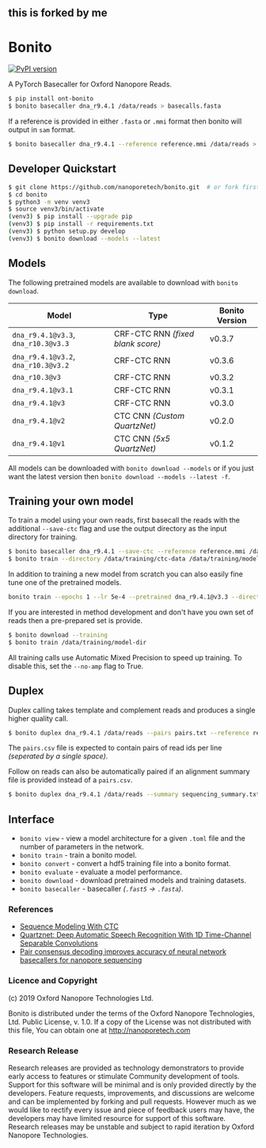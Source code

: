## this is forked by me
# Bonito

[![PyPI version](https://badge.fury.io/py/ont-bonito.svg)](https://badge.fury.io/py/ont-bonito)

A PyTorch Basecaller for Oxford Nanopore Reads.

```bash
$ pip install ont-bonito
$ bonito basecaller dna_r9.4.1 /data/reads > basecalls.fasta
```

If a reference is provided in either `.fasta` or `.mmi` format then bonito will output in `sam` format.

```bash
$ bonito basecaller dna_r9.4.1 --reference reference.mmi /data/reads > basecalls.sam
```

## Developer Quickstart

```bash
$ git clone https://github.com/nanoporetech/bonito.git  # or fork first and clone that
$ cd bonito
$ python3 -m venv venv3
$ source venv3/bin/activate
(venv3) $ pip install --upgrade pip
(venv3) $ pip install -r requirements.txt
(venv3) $ python setup.py develop
(venv3) $ bonito download --models --latest
```

## Models

The following pretrained models are available to download with `bonito download`.

| Model | Type | Bonito Version  | 
| ------ | ------ |------ |
| `dna_r9.4.1@v3.3`, `dna_r10.3@v3.3`  | CRF-CTC RNN _(fixed blank score)_ | v0.3.7 |
| `dna_r9.4.1@v3.2`, `dna_r10.3@v3.2`  | CRF-CTC RNN | v0.3.6 |
| `dna_r10.3@v3` | CRF-CTC RNN  | v0.3.2 |
| `dna_r9.4.1@v3.1`  | CRF-CTC RNN  | v0.3.1 |
| `dna_r9.4.1@v3`  | CRF-CTC RNN  | v0.3.0 |
| `dna_r9.4.1@v2` | CTC CNN _(Custom QuartzNet)_ | v0.2.0 | 
| `dna_r9.4.1@v1` | CTC CNN _(5x5 QuartzNet)_ | v0.1.2 |

All models can be downloaded with `bonito download --models` or if you just want the latest version then `bonito download --models --latest -f`.

## Training your own model

To train a model using your own reads, first basecall the reads with the additional `--save-ctc` flag and use the output directory as the input directory for training.

```bash
$ bonito basecaller dna_r9.4.1 --save-ctc --reference reference.mmi /data/reads > /data/training/ctc-data/basecalls.sam
$ bonito train --directory /data/training/ctc-data /data/training/model-dir
```

In addition to training a new model from scratch you can also easily fine tune one of the pretrained models.  

```bash
bonito train --epochs 1 --lr 5e-4 --pretrained dna_r9.4.1@v3.3 --directory /data/training/ctc-data /data/training/fine-tuned-model
```

If you are interested in method development and don't have you own set of reads then a pre-prepared set is provide.

```bash
$ bonito download --training
$ bonito train /data/training/model-dir
```

All training calls use Automatic Mixed Precision to speed up training. To disable this, set the `--no-amp` flag to True. 

## Duplex

Duplex calling takes template and complement reads and produces a single higher quality call.

```bash
$ bonito duplex dna_r9.4.1 /data/reads --pairs pairs.txt --reference ref.mmi > basecalls.sam
```

The `pairs.csv` file is expected to contain pairs of read ids per line *(seperated by a single space)*.

Follow on reads can also be automatically paired if an alignment summary file is provided instead of a `pairs.csv`.

```bash
$ bonito duplex dna_r9.4.1 /data/reads --summary sequencing_summary.txt --reference ref.mmi > basecalls.sam
```

## Interface

 - `bonito view` - view a model architecture for a given `.toml` file and the number of parameters in the network.
 - `bonito train` - train a bonito model.
 - `bonito convert` - convert a hdf5 training file into a bonito format.
 - `bonito evaluate` - evaluate a model performance.
 - `bonito download` - download pretrained models and training datasets.
 - `bonito basecaller` - basecaller *(`.fast5` -> `.fasta`)*.

### References

 - [Sequence Modeling With CTC](https://distill.pub/2017/ctc/)
 - [Quartznet: Deep Automatic Speech Recognition With 1D Time-Channel Separable Convolutions](https://arxiv.org/pdf/1910.10261.pdf)
 - [Pair consensus decoding improves accuracy of neural network basecallers for nanopore sequencing](https://www.biorxiv.org/content/10.1101/2020.02.25.956771v1.full.pdf)
 
### Licence and Copyright
(c) 2019 Oxford Nanopore Technologies Ltd.

Bonito is distributed under the terms of the Oxford Nanopore
Technologies, Ltd.  Public License, v. 1.0.  If a copy of the License
was not distributed with this file, You can obtain one at
http://nanoporetech.com

### Research Release

Research releases are provided as technology demonstrators to provide early access to features or stimulate Community development of tools. Support for this software will be minimal and is only provided directly by the developers. Feature requests, improvements, and discussions are welcome and can be implemented by forking and pull requests. However much as we would like to rectify every issue and piece of feedback users may have, the developers may have limited resource for support of this software. Research releases may be unstable and subject to rapid iteration by Oxford Nanopore Technologies.
